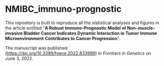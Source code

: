 # NMIBC_immuno-prognostic
This repository is built to reproduce all the statistical analyses and figures in the article entitled "**A Robust Immuno-Prognostic Model of Non-muscle-invasive Bladder Cancer Indicates Dynamic Interaction in Tumor Immune Microenvironment Contributes to Cancer Progression**".

The manuscript was published (https://doi.org/10.3389/fgene.2022.833989) in *Frontiers in Genetics* on June 3, 2022.

